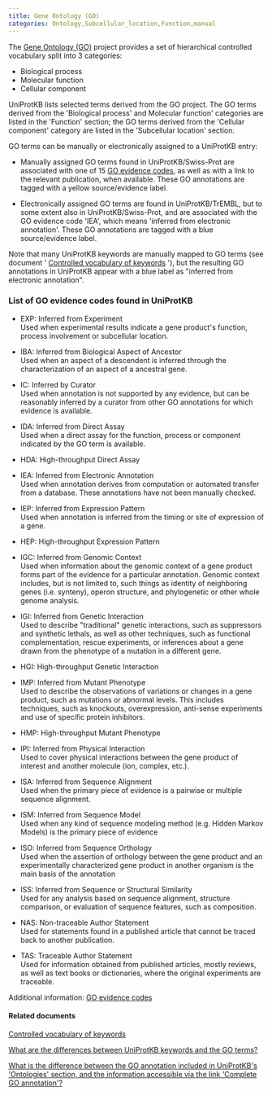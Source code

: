 ```yaml
---
title: Gene Ontology (GO)
categories: Ontology,Subcellular_location,Function,manual
---
```


The [Gene Ontology (GO)](http://www.geneontology.org/) project provides a set of hierarchical controlled vocabulary split into 3 categories:

-   Biological process
-   Molecular function
-   Cellular component

UniProtKB lists selected terms derived from the GO project. The GO terms derived from the 'Biological process' and Molecular function' categories are listed in the 'Function' section; the GO terms derived from the 'Cellular component' category are listed in the 'Subcellular location' section.

GO terms can be manually or electronically assigned to a UniProtKB entry:

-   Manually assigned GO terms found in UniProtKB/Swiss-Prot are associated with one of 15 [GO evidence codes](http://www.geneontology.org/GO.evidence.shtml?all), as well as with a link to the relevant publication, when available. These GO annotations are tagged with a yellow source/evidence label.

<!-- -->

-   Electronically assigned GO terms are found in UniProtKB/TrEMBL, but to some extent also in UniProtKB/Swiss-Prot, and are associated with the GO evidence code 'IEA', which means 'inferred from electronic annotation'. These GO annotations are tagged with a blue source/evidence label.

Note that many UniProtKB keywords are manually mapped to GO terms (see document ' [Controlled vocabulary of keywords](https://ftp.uniprot.org/pub/databases/uniprot/current_release/knowledgebase/complete/docs/keywlist) '), but the resulting GO annotations in UniProtKB appear with a blue label as "inferred from electronic annotation".

### List of GO evidence codes found in UniProtKB

-   EXP: Inferred from Experiment  
    Used when experimental results indicate a gene product's function, process involvement or subcellular location.

<!-- -->

-   IBA: Inferred from Biological Aspect of Ancestor  
    Used when an aspect of a descendent is inferred through the characterization of an aspect of a ancestral gene.

<!-- -->

-   IC: Inferred by Curator  
    Used when annotation is not supported by any evidence, but can be reasonably inferred by a curator from other GO annotations for which evidence is available.

<!-- -->

-   IDA: Inferred from Direct Assay  
    Used when a direct assay for the function, process or component indicated by the GO term is available.

<!-- -->

-   HDA: High-throughput Direct Assay

<!-- -->

-   IEA: Inferred from Electronic Annotation  
    Used when annotation derives from computation or automated transfer from a database. These annotations have not been manually checked.

<!-- -->

-   IEP: Inferred from Expression Pattern  
    Used when annotation is inferred from the timing or site of expression of a gene.

<!-- -->

-   HEP: High-throughput Expression Pattern

<!-- -->

-   IGC: Inferred from Genomic Context  
    Used when information about the genomic context of a gene product forms part of the evidence for a particular annotation. Genomic context includes, but is not limited to, such things as identity of neighboring genes (i.e. synteny), operon structure, and phylogenetic or other whole genome analysis.

<!-- -->

-   IGI: Inferred from Genetic Interaction  
    Used to describe "traditional" genetic interactions, such as suppressors and synthetic lethals, as well as other techniques, such as functional complementation, rescue experiments, or inferences about a gene drawn from the phenotype of a mutation in a different gene.

<!-- -->

-   HGI: High-throughput Genetic Interaction

<!-- -->

-   IMP: Inferred from Mutant Phenotype  
    Used to describe the observations of variations or changes in a gene product, such as mutations or abnormal levels. This includes techniques, such as knockouts, overexpression, anti-sense experiments and use of specific protein inhibitors.

<!-- -->

-   HMP: High-throughput Mutant Phenotype

<!-- -->

-   IPI: Inferred from Physical Interaction  
    Used to cover physical interactions between the gene product of interest and another molecule (ion, complex, etc.).

<!-- -->

-   ISA: Inferred from Sequence Alignment  
    Used when the primary piece of evidence is a pairwise or multiple sequence alignment.

<!-- -->

-   ISM: Inferred from Sequence Model  
    Used when any kind of sequence modeling method (e.g. Hidden Markov Models) is the primary piece of evidence

<!-- -->

-   ISO: Inferred from Sequence Orthology  
    Used when the assertion of orthology between the gene product and an experimentally characterized gene product in another organism is the main basis of the annotation

<!-- -->

-   ISS: Inferred from Sequence or Structural Similarity  
    Used for any analysis based on sequence alignment, structure comparison, or evaluation of sequence features, such as composition.

<!-- -->

-   NAS: Non-traceable Author Statement  
    Used for statements found in a published article that cannot be traced back to another publication.

<!-- -->

-   TAS: Traceable Author Statement  
    Used for information obtained from published articles, mostly reviews, as well as text books or dictionaries, where the original experiments are traceable.

Additional information: [GO evidence codes](http://www.geneontology.org/GO.evidence.shtml?all)

#### Related documents

[Controlled vocabulary of keywords](https://ftp.uniprot.org/pub/databases/uniprot/current_release/knowledgebase/complete/docs/keywlist)

[What are the differences between UniProtKB keywords and the GO terms?](https://www.uniprot.org/help/keywords%5Fvs%5Fgo)

[What is the difference between the GO annotation included in UniProtKB's 'Ontologies' section, and the information accessible via the link 'Complete GO annotation'?](https://www.uniprot.org/help/complete%5Fgo%5Fannotation)
